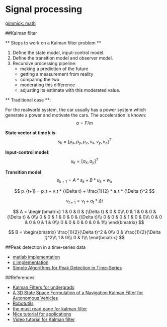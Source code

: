 Signal processing
===========
[gimmick: math]()


##Kalman filter

** Steps to work on a Kalman filter problem **

1. Define the state model, input-control model.
2. Define the transition model and observer model.
3. Recursive processing pipeline:
	- making a prediction of the future
	- getting a measurement from reality
	- comparing the two 
	- moderating this difference
	- adjusting its estimate with this moderated value.


** Traditional case **:

For the realworld system, the car usually has a power system which generate a power and motivate the cars. The acceleration is known: $$ a = F/m $$


**State vector at time k is**:
$$ s_k = [p_x, p_y, p_z, v_x, v_y, v_z]^T $$

**Input-control model**:
$$ u_k = [a_x, a_y]^T $$

**Transition model**:
$$ s_{k+1} = A * s_k + B * u_k + w_k $$

$$ p_{t+1} = p_t + v_t * {\Delta t} + \frac{1}{2} * a_t * {\Delta t}^2 $$

$$ v_{t+1} = v_t + a_t * {\Delta t} $$

$$ A = 
\begin{bmatrix}
1 & 0 & 0 & {\Delta t} & 0 & 0\\\
0 & 1 & 0 & 0 & {\Delta t} & 0\\\
0 & 0 & 1 & 0 & 0 & {\Delta t}\\\
0 & 0 & 0 & 1 & 0 & 0\\\
0 & 0 & 0 & 0 & 1 & 0\\\
0 & 0 & 0 & 0 & 0 & 1\\\
\end{bmatrix}
$$


$$ B = 
\begin{bmatrix}
\frac{1}{2}{\Delta t}^2  & 0\\\
0 & \frac{1}{2}{\Delta t}^2\\\
1 & 0\\\
0 & 1\\\
\end{bmatrix}
$$










##Peak detection in a time-series data

- [matlab implementation](http://billauer.co.il/peakdet.html)
- [c implementation](https://github.com/xuphys/peakdetect)
- [Simple Algorithms for Peak Detection in Time-Series](http://www.tcs-trddc.com/trddc_website/pdf/SRL/Palshikar_SAPDTS_2009.pdf)

##References

- [Kalman Filters for undergrads](http://greg.czerniak.info/guides/kalman1/)
- [A 3D State Space Formulation of a Navigation Kalman Filter for Autonomous Vehicles](http://www.frc.ri.cmu.edu/~alonzo/pubs/reports/kalman_V2.pdf)
- [Robotutils](https://github.com/psigen/robotutils)
- [the must read page for kalman filter](http://www.cs.unc.edu/~welch/kalman/) 
- [Nice tutorial for applications](http://blog.tkjelectronics.dk/2012/09/a-practical-approach-to-kalman-filter-and-how-to-implement-it/)
- [Video tutorial for Kalman filter](http://studentdavestutorials.weebly.com/kalman-filter-with-matlab-code.html)